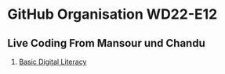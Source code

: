 # GitHub Organisation WD22-E12

## Live Coding From Mansour und Chandu

1. [Basic Digital Literacy](https://github.com/FBW-WD-22-E12/Basic-Digital-Literacy)
